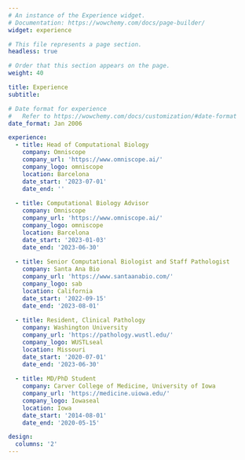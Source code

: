 ```yaml
---
# An instance of the Experience widget.
# Documentation: https://wowchemy.com/docs/page-builder/
widget: experience

# This file represents a page section.
headless: true

# Order that this section appears on the page.
weight: 40

title: Experience
subtitle:

# Date format for experience
#   Refer to https://wowchemy.com/docs/customization/#date-format
date_format: Jan 2006

experience:
  - title: Head of Computational Biology
    company: Omniscope
    company_url: 'https://www.omniscope.ai/'
    company_logo: omniscope
    location: Barcelona
    date_start: '2023-07-01'
    date_end: ''
    
  - title: Computational Biology Advisor
    company: Omniscope
    company_url: 'https://www.omniscope.ai/'
    company_logo: omniscope
    location: Barcelona
    date_start: '2023-01-03'
    date_end: '2023-06-30'
    
  - title: Senior Computational Biologist and Staff Pathologist
    company: Santa Ana Bio
    company_url: 'https://www.santaanabio.com/'
    company_logo: sab
    location: California
    date_start: '2022-09-15'
    date_end: '2023-08-01'
    
  - title: Resident, Clinical Pathology
    company: Washington University
    company_url: 'https://pathology.wustl.edu/'
    company_logo: WUSTLseal
    location: Missouri
    date_start: '2020-07-01'
    date_end: '2023-06-30'
    
  - title: MD/PhD Student
    company: Carver College of Medicine, University of Iowa
    company_url: 'https://medicine.uiowa.edu/'
    company_logo: Iowaseal
    location: Iowa
    date_start: '2014-08-01'
    date_end: '2020-05-15'

design:
  columns: '2'
---
```

